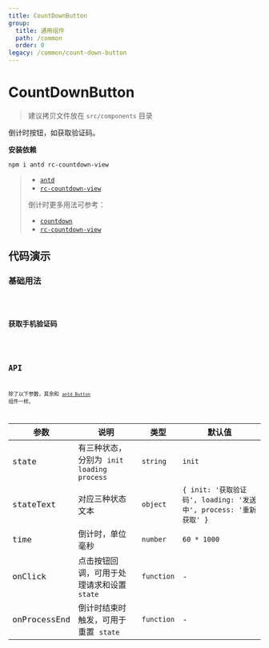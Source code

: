 ```yaml
---
title: CountDownButton
group:
  title: 通用组件
  path: /common
  order: 0
legacy: /common/count-down-button
---
```


# CountDownButton

> 建议拷贝文件放在 `src/components` 目录

倒计时按钮，如获取验证码。

**安装依赖**

```
npm i antd rc-countdown-view
```

> - [`antd`](https://ant.design/components/popover-cn/)
> - [`rc-countdown-view`](https://www.npmjs.com/package/rc-countdown-view)
> 
> 倒计时更多用法可参考：
> 
> - [`countdown`](https://caijf.github.io/countdown/) 
> - [`rc-countdown-view`](https://caijf.github.io/rc-countdown-view/) 

## 代码演示

### 基础用法

<code src="./demo/Demo1.jsx" />

### 获取手机验证码

<code src="./demo/Demo2.jsx" />

## API

除了以下参数，其余和 [`antd Button`](https://ant.design/components/button-cn/) 组件一样。

参数 | 说明 | 类型 | 默认值 |
------------- | ------------- | ------------- | ------------- |
state  | 有三种状态，分别为 `init` `loading` `process` | `string` | `init` |
stateText  | 对应三种状态文本 | `object` | `{ init: '获取验证码', loading: '发送中', process: '重新获取' }` |
time  | 倒计时，单位毫秒 | `number` | `60 * 1000` |
onClick | 点击按钮回调，可用于处理请求和设置 `state` | `function` | - |
onProcessEnd | 倒计时结束时触发，可用于重置 `state` | `function` | - |